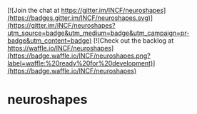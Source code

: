 [![Join the chat at https://gitter.im/INCF/neuroshapes](https://badges.gitter.im/INCF/neuroshapes.svg)](https://gitter.im/INCF/neuroshapes?utm_source=badge&utm_medium=badge&utm_campaign=pr-badge&utm_content=badge)
[![Check out the backlog at https://waffle.io/INCF/neuroshapes](https://badge.waffle.io/INCF/neuroshapes.png?label=waffle:%20ready%20for%20development)](https://badge.waffle.io/INCF/neuroshapes)


# neuroshapes
